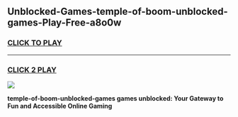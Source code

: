 
## Unblocked-Games-temple-of-boom-unblocked-games-Play-Free-a8o0w
<h3>
<a href="https://premium76.site?title=temple-of-boom-unblocked-games&ref=10A">CLICK TO PLAY</a></h3>
<hr>

<h3>
<a href="https://premium76.site?title=temple-of-boom-unblocked-games&ref=10A">CLICK 2 PLAY</a>
  
</h3>

<a href="https://premium76.site?title=temple-of-boom-unblocked-games&ref=10A"><img src="https://clearcache.store/games.png"></a>


**temple-of-boom-unblocked-games games unblocked: Your Gateway to Fun and Accessible Online Gaming**

